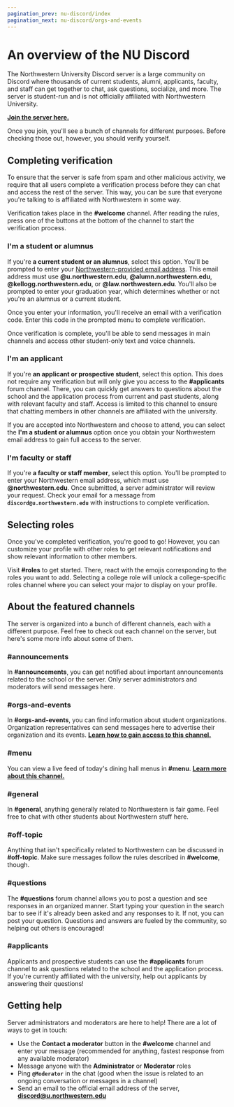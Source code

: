 ```yaml
---
pagination_prev: nu-discord/index
pagination_next: nu-discord/orgs-and-events
---
```


# An overview of the NU Discord

The Northwestern University Discord server is a large community on Discord where thousands of current students, alumni, applicants, faculty, and staff can get together to chat, ask questions, socialize, and more. The server is student-run and is not officially affiliated with Northwestern University.

[**Join the server here.**](https://discord.com/servers/northwestern-655629737888055317)

Once you join, you'll see a bunch of channels for different purposes. Before checking those out, however, you should verify yourself.

## Completing verification

To ensure that the server is safe from spam and other malicious activity, we require that all users complete a verification process before they can chat and access the rest of the server. This way, you can be sure that everyone you're talking to is affiliated with Northwestern in some way.

Verification takes place in the **#welcome** channel. After reading the rules, press one of the buttons at the bottom of the channel to start the verification process.

### I'm a student or alumnus

If you're **a current student or an alumnus**, select this option. You'll be prompted to enter your [Northwestern-provided email address](https://services.northwestern.edu/TDClient/30/Portal/KB/ArticleDet?ID=1498). This email address must use **@u.northwestern.edu**, **@alumn.northwestern.edu**, **@kellogg.northwestern.edu**, or **@law.northwestern.edu**. You'll also be prompted to enter your graduation year, which determines whether or not you're an alumnus or a current student.

Once you enter your information, you'll receive an email with a verification code. Enter this code in the prompted menu to complete verification.

Once verification is complete, you'll be able to send messages in main channels and access other student-only text and voice channels.

### I'm an applicant

If you're **an applicant or prospective student**, select this option. This does not require any verification but will only give you access to the **#applicants** forum channel. There, you can quickly get answers to questions about the school and the application process from current and past students, along with relevant faculty and staff. Access is limited to this channel to ensure that chatting members in other channels are affiliated with the university.

If you are accepted into Northwestern and choose to attend, you can select the **I'm a student or alumnus** option once you obtain your Northwestern email address to gain full access to the server.

### I'm faculty or staff

If you're **a faculty or staff member**, select this option. You'll be prompted to enter your Northwestern email address, which must use **@northwestern.edu**. Once submitted, a server administrator will review your request. Check your email for a message from **`discord@u.northwestern.edu`** with instructions to complete verification.

## Selecting roles

Once you've completed verification, you're good to go! However, you can customize your profile with other roles to get relevant notifications and show relevant information to other members.

Visit **#roles** to get started. There, react with the emojis corresponding to the roles you want to add. Selecting a college role will unlock a college-specific roles channel where you can select your major to display on your profile.

## About the featured channels

The server is organized into a bunch of different channels, each with a different purpose. Feel free to check out each channel on the server, but here's some more info about some of them.

### #announcements

In **#announcements**, you can get notified about important announcements related to the school or the server. Only server administrators and moderators will send messages here.

### #orgs-and-events

In **#orgs-and-events**, you can find information about student organizations. Organization representatives can send messages here to advertise their organization and its events. [**Learn how to gain access to this channel.**](./orgs-and-events.md)

### #menu

You can view a live feed of today's dining hall menus in **#menu**. [**Learn more about this channel.**](./menu.md)

### #general

In **#general**, anything generally related to Northwestern is fair game. Feel free to chat with other students about Northwestern stuff here.

### #off-topic

Anything that isn't specifically related to Northwestern can be discussed in **#off-topic**. Make sure messages follow the rules described in **#welcome**, though.

### #questions

The **#questions** forum channel allows you to post a question and see responses in an organized manner. Start typing your question in the search bar to see if it's already been asked and any responses to it. If not, you can post your question. Questions and answers are fueled by the community, so helping out others is encouraged!

### #applicants

Applicants and prospective students can use the **#applicants** forum channel to ask questions related to the school and the application process. If you're currently affiliated with the university, help out applicants by answering their questions!

## Getting help

Server administrators and moderators are here to help! There are a lot of ways to get in touch:

- Use the **Contact a moderator** button in the **#welcome** channel and enter your message (recommended for anything, fastest response from any available moderator)
- Message anyone with the **Administrator** or **Moderator** roles
- Ping **`@Moderator`** in the chat (good when the issue is related to an ongoing conversation or messages in a channel)
- Send an email to the official email address of the server, [**discord@u.northwestern.edu**](mailto:discord@u.northwestern.edu)

